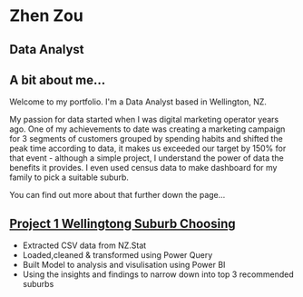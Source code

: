 # Zhen Zou
## Data Analyst

## A bit about me...
Welcome to my portfolio. I'm a Data Analyst based in Wellington, NZ. 

My passion for data started when I was digital marketing operator years ago.
One of my achievements to date was creating a marketing campaign for 3 segments of customers grouped by spending habits and shifted the peak time according to data, it makes us exceeded our target by 150% for that event - although a simple project, I understand the power of data the benefits it provides.
I even used census data to make dashboard for my family to pick a suitable suburb.

You can find out more about that further down the page...

[Project 1 Wellingtong Suburb Choosing](https://github.com/Zhenzou28/Wellington-Suburb-Choosing.git)
---
- Extracted CSV data from NZ.Stat
- Loaded,cleaned & transformed using Power Query
- Built Model to analysis and visulisation using Power BI
- Using the insights and findings to narrow down into top 3 recommended suburbs
